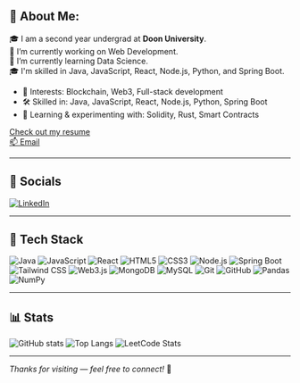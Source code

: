 ## 💫 About Me:
🎓 I am a second year undergrad at **Doon University**.  
🔭 I’m currently working on Web Development.  
🌱 I’m currently learning Data Science.  
🎓 I'm skilled in Java, JavaScript, React, Node.js, Python, and Spring Boot.  
- 🎯 Interests: Blockchain, Web3, Full-stack development
- 🛠️ Skilled in: Java, JavaScript, React, Node.js, Python, Spring Boot
- 🧪 Learning & experimenting with: Solidity, Rust, Smart Contracts
  
[Check out my resume](https://drive.google.com/file/d/1oWUquisP8FuecW--OBMH9xX7xx3UV2wO/view?usp=sharing)  
[📫 Email](mailto:khushic142@gmail.com)

---

## 🔗 Socials
[![LinkedIn](https://img.shields.io/badge/LinkedIn-0A66C2?logo=linkedin&logoColor=white&style=flat)](https://linkedin.com/in/khushi-ch)

---

## 🧰 Tech Stack
![Java](https://img.shields.io/badge/Java-ED8B00?logo=java&logoColor=white&style=flat) 
![JavaScript](https://img.shields.io/badge/JavaScript-F7DF1E?logo=javascript&logoColor=black&style=flat) 
![React](https://img.shields.io/badge/React-61DAFB?logo=react&logoColor=black&style=flat) 
![HTML5](https://img.shields.io/badge/HTML5-E34F26?logo=html5&logoColor=white&style=flat) 
![CSS3](https://img.shields.io/badge/CSS3-1572B6?logo=css3&logoColor=white&style=flat)
![Node.js](https://img.shields.io/badge/Node.js-339933?logo=node.js&logoColor=white&style=flat) 
![Spring Boot](https://img.shields.io/badge/SpringBoot-6DB33F?logo=springboot&logoColor=white&style=flat)
![Tailwind CSS](https://img.shields.io/badge/TailwindCSS-38B2AC?logo=tailwind-css&logoColor=white&style=flat)
![Web3.js](https://img.shields.io/badge/Web3.js-2D2D2D?logo=web3dotjs&logoColor=white&style=flat)
![MongoDB](https://img.shields.io/badge/MongoDB-47A248?logo=mongodb&logoColor=white&style=flat)
![MySQL](https://img.shields.io/badge/MySQL-4479A1?logo=mysql&logoColor=white&style=flat)
![Git](https://img.shields.io/badge/Git-F05032?logo=git&logoColor=white&style=flat)
![GitHub](https://img.shields.io/badge/GitHub-181717?logo=github&logoColor=white&style=flat)
![Pandas](https://img.shields.io/badge/Pandas-150458?logo=pandas&logoColor=white&style=flat)
![NumPy](https://img.shields.io/badge/NumPy-013243?logo=numpy&logoColor=white&style=flat)

---

## 📊 Stats
![GitHub stats](https://github-readme-stats.vercel.app/api?username=khushichauhan7&show_icons=true&theme=radical)
![Top Langs](https://github-readme-stats.vercel.app/api/top-langs/?username=khushichauhan7&layout=compact&theme=radical)
![LeetCode Stats](https://leetcard.jacoblin.cool/khushichauhan7?theme=dark)

---

*Thanks for visiting — feel free to connect!* 🚀
